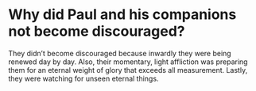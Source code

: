 # Why did Paul and his companions not become discouraged?

They didn’t become discouraged because inwardly they were being renewed day by day. Also, their momentary, light affliction was preparing them for an eternal weight of glory that exceeds all measurement. Lastly, they were watching for unseen eternal things.

